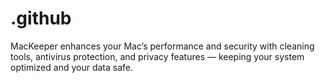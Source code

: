 # .github
MacKeeper enhances your Mac’s performance and security with cleaning tools, antivirus protection, and privacy features — keeping your system optimized and your data safe.
